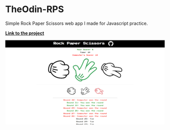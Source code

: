 # TheOdin-RPS

Simple Rock Paper Scissors web app I made for Javascript practice.



[**Link to the project**](http://yug34.github.io/TheOdin-RPS/)




![RPSImg](https://github.com/Yug34/TheOdin-RPS/blob/master/odin-rps.png)
